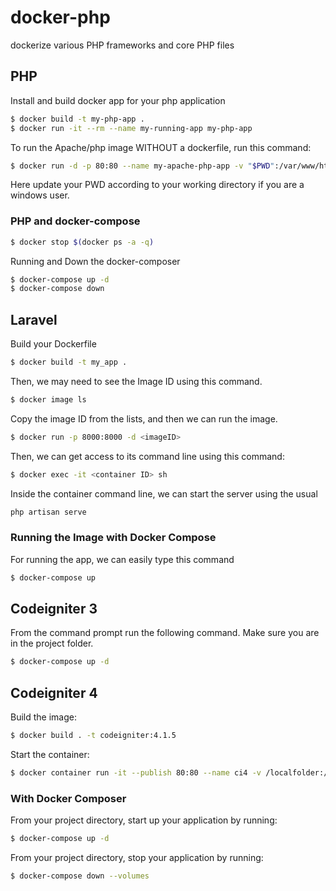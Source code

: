 # docker-php
dockerize various PHP frameworks and core PHP files

## PHP
Install and build docker app for your php application

```sh
$ docker build -t my-php-app .
$ docker run -it --rm --name my-running-app my-php-app
```

To run the Apache/php image WITHOUT a dockerfile, run this command:

```sh
$ docker run -d -p 80:80 --name my-apache-php-app -v "$PWD":/var/www/html php:7.2-apache # This line for *nix users
```
Here update your PWD according to your working directory if you are a windows user.

### PHP and docker-compose

```sh
$ docker stop $(docker ps -a -q)
```

Running and Down the docker-composer
```sh
$ docker-compose up -d
$ docker-compose down
```


## Laravel

Build your Dockerfile

```sh
$ docker build -t my_app .
```
Then, we may need to see the Image ID using this command.

```sh
$ docker image ls
```
Copy the image ID from the lists, and then we can run the image.

```sh
$ docker run -p 8000:8000 -d <imageID>
```
Then, we can get access to its command line using this command:

```sh
$ docker exec -it <container ID> sh
```

Inside the container command line, we can start the server using the usual

```sh
php artisan serve
```

### Running the Image with Docker Compose

For running the app, we can easily type this command

```sh
$ docker-compose up
```

## Codeigniter 3

From the command prompt run the following command. Make sure you are in the project folder.

```sh
$ docker-compose up -d
```

## Codeigniter 4

Build the image:

```sh
$ docker build . -t codeigniter:4.1.5
```

Start the container:

```sh
$ docker container run -it --publish 80:80 --name ci4 -v /localfolder:/var/www/html codeigniter:4.1.5
```

### With Docker Composer

From your project directory, start up your application by running:

```sh
$ docker-compose up -d
```

From your project directory, stop your application by running:

```sh
$ docker-compose down --volumes
```
